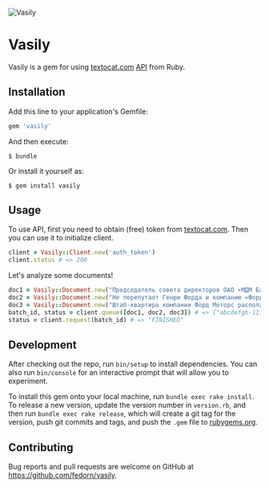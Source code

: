 ![Vasily](https://cloud.githubusercontent.com/assets/429423/8151229/e22ae34a-12d5-11e5-8fe1-337c8209fe24.png)
# Vasily

Vasily is a gem for using [textocat.com](http://textocat.com/) [API](http://docs.textocat.com/) from Ruby.

## Installation

Add this line to your application's Gemfile:

```ruby
gem 'vasily'
```

And then execute:

    $ bundle

Or install it yourself as:

    $ gem install vasily

## Usage

To use API, first you need to obtain (free) token from [textocat.com](http://textocat.com).
Then you can use it to initialize client.
```ruby
client = Vasily::Client.new('auth_token')
client.status # => 200
```
Let's analyze some documents!
```ruby
doc1 = Vasily::Document.new("Председатель совета директоров ОАО «МДМ Банк» Олег Вьюгин — о том, чему приведет обмен санкциями между Россией и Западом в следующем году. Беседовала Светлана Сухова.", "doc1")
doc2 = Vasily::Document.new("Не перепутает Генри Форда и компанию «Форд» в документах", "doc2")
doc3 = Vasily::Document.new("Штаб-квартира компании Форд Моторс располагается в городе Дирборн.", "doc3")
batch_id, status = client.queue([doc1, doc2, doc3]) # => ["abcdefgh-1111-2222-3333-abcdefabcdef", "IN_PROGRESS"]
status = client.request(batch_id) # => "FINISHED"
```

## Development

After checking out the repo, run `bin/setup` to install dependencies. You can also run `bin/console` for an interactive prompt that will allow you to experiment.

To install this gem onto your local machine, run `bundle exec rake install`. To release a new version, update the version number in `version.rb`, and then run `bundle exec rake release`, which will create a git tag for the version, push git commits and tags, and push the `.gem` file to [rubygems.org](https://rubygems.org).

## Contributing

Bug reports and pull requests are welcome on GitHub at https://github.com/fedorn/vasily.

